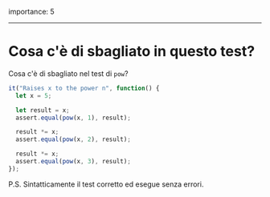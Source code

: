importance: 5

---

# Cosa c'è di sbagliato in questo test?

Cosa c'è di sbagliato nel test di `pow`?

```js
it("Raises x to the power n", function() {
  let x = 5;

  let result = x;
  assert.equal(pow(x, 1), result);

  result *= x;
  assert.equal(pow(x, 2), result);

  result *= x;
  assert.equal(pow(x, 3), result);
});
```

P.S. Sintatticamente il test corretto ed esegue senza errori.
